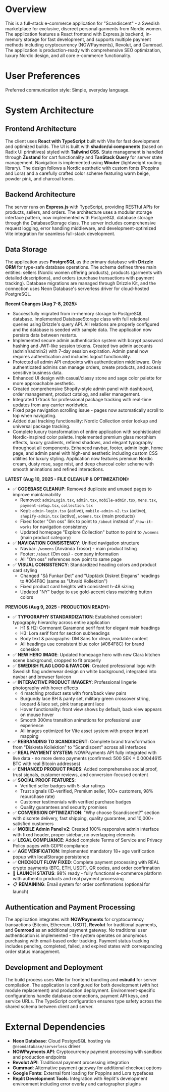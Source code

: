# Overview

This is a full-stack e-commerce application for "Scandiscent" - a Swedish marketplace for exclusive, discreet personal garments from Nordic women. The application features a React frontend with Express.js backend, in-memory storage for fast development, and supports multiple payment methods including cryptocurrency (NOWPayments), Revolut, and Gumroad. The application is production-ready with comprehensive SEO optimization, luxury Nordic design, and all core e-commerce functionality.

# User Preferences

Preferred communication style: Simple, everyday language.

# System Architecture

## Frontend Architecture
The client uses **React with TypeScript** built with Vite for fast development and optimized builds. The UI is built with **shadcn/ui components** (based on Radix UI primitives) styled with **Tailwind CSS**. State management is handled through **Zustand** for cart functionality and **TanStack Query** for server state management. Navigation is implemented using **Wouter** (lightweight routing library). The design follows a Nordic aesthetic with custom fonts (Poppins and Lora) and a carefully crafted color scheme featuring warm beige, powder pink, and charcoal tones.

## Backend Architecture
The server runs on **Express.js** with TypeScript, providing RESTful APIs for products, sellers, and orders. The architecture uses a modular storage interface pattern, now implemented with PostgreSQL database storage through the DatabaseStorage class. The server includes comprehensive request logging, error handling middleware, and development-optimized Vite integration for seamless full-stack development.

## Data Storage
The application uses **PostgreSQL** as the primary database with **Drizzle ORM** for type-safe database operations. The schema defines three main entities: sellers (Nordic women offering products), products (garments with detailed descriptions), and orders (purchase transactions with payment tracking). Database migrations are managed through Drizzle Kit, and the connection uses Neon Database's serverless driver for cloud-hosted PostgreSQL.

**Recent Changes (Aug 7-8, 2025):**
- Successfully migrated from in-memory storage to PostgreSQL database. Implemented DatabaseStorage class with full relational queries using Drizzle's query API. All relations are properly configured and the database is seeded with sample data. The application now persists data between restarts.
- Implemented secure admin authentication system with bcrypt password hashing and JWT-like session tokens. Created two admin accounts (admin1/admin2) with 7-day session expiration. Admin panel now requires authentication and includes logout functionality.
- Protected all admin API endpoints with authentication middleware. Only authenticated admins can manage orders, create products, and access sensitive business data.
- Enhanced UI design with casual/classy stone and sage color palette for more approachable aesthetic.
- Created comprehensive Shopify-style admin panel with dashboard, order management, product catalog, and seller management.
- Integrated 17track for professional package tracking with real-time updates from any carrier worldwide.
- Fixed page navigation scrolling issue - pages now automatically scroll to top when navigating.
- Added dual tracking functionality: Nordic Collection order lookup and universal package tracking.
- Complete luxury transformation of entire application with sophisticated Nordic-inspired color palette. Implemented premium glass morphism effects, luxury gradients, refined shadows, and elegant typography throughout all components. Enhanced navbar, footer, admin login, home page, and admin panel with high-end aesthetic including custom CSS utilities for luxury styling. Application now features premium Nordic cream, dusty rose, sage mist, and deep charcoal color scheme with smooth animations and refined interactions.

**LATEST (Aug 10, 2025 - FILE CLEANUP & OPTIMIZATION):**
- ✅ **CODEBASE CLEANUP**: Removed duplicate and unused pages to improve maintainability
  * Removed: `adminLogin.tsx`, `admin.tsx`, `mobile-admin.tsx`, `mens.tsx`, `payment-setup.tsx`, `collection.tsx`
  * Kept: `admin-login.tsx` (active), `mobile-admin-v2.tsx` (active), `shopify-admin.tsx` (active), `womens.tsx` (main products)
  * Fixed footer "Om oss" link to point to `/about` instead of `/how-it-works` for navigation consistency
  * Updated homepage "Explore Collection" button to point to `/womens` (main product category)
- ✅ **NAVIGATION CONSISTENCY**: Unified navigation structure
  * Navbar: `/womens` (Använda Trosor) - main product listing
  * Footer: `/about` (Om oss) - company information  
  * All "Om oss" references now point to same page
- ✅ **VISUAL CONSISTENCY**: Standardized heading colors and product card styling
  * Changed "Så Funkar Det" and "Upptäck Diskret Elegans" headings to #064F8C (same as "Utvald Kollektion")
  * Fixed product card heights with consistent h-48 sizing
  * Updated "NY" badge to use gold-accent class matching button colors

**PREVIOUS (Aug 9, 2025 - PRODUCTION READY):**
- ✅ **TYPOGRAPHY STANDARDIZATION**: Established consistent typography hierarchy across entire application
  * H1 & H2: Cormorant Garamond serif font for elegant main headings
  * H3: Lora serif font for section subheadings  
  * Body text & paragraphs: DM Sans for clean, readable content
  * All headings use consistent blue color (#064F8C) for brand cohesion
- ✅ **NEW HERO IMAGE**: Updated homepage hero with new Clara kitchen scene background, cropped to fit properly
- ✅ **SWEDISH FLAG LOGO & FAVICON**: Created professional logo with Swedish flag underwear design on white background, integrated into navbar and browser favicon
- ✅ **INTERACTIVE PRODUCT IMAGERY**: Professional lingerie photography with hover effects
  * 4 matching product sets with front/back view pairs
  * Burgundy lace BH & panty set, military green crossover string, leopard & lace set, pink transparent lace
  * Hover functionality: front view shows by default, back view appears on mouse hover
  * Smooth 300ms transition animations for professional user experience
  * All images optimized for Vite asset system with proper import mapping
- ✅ **REBRANDING TO SCANDISCENT**: Complete brand transformation from "Diskreta Kollektion" to "Scandiscent" across all interfaces
- ✅ **REAL PAYMENT SYSTEM**: NOWPayments API fully integrated with live data - no more demo payments (confirmed: 500 SEK = 0.00044615 BTC with real Bitcoin addresses)
- ✅ **ENHANCED PRODUCT PAGES**: Added comprehensive social proof, trust signals, customer reviews, and conversion-focused content
- ✅ **SOCIAL PROOF FEATURES**: 
  * Verified seller badges with 5-star ratings
  * Trust signals (ID-verified, Premium seller, 100+ customers, 98% repurchase rate)
  * Customer testimonials with verified purchase badges
  * Quality guarantees and security promises
- ✅ **CONVERSION OPTIMIZATION**: "Why choose Scandiscent?" section with discrete delivery, fast shipping, quality guarantee, and 10,000+ satisfied customers
- ✅ **MOBILE Admin Panel v2**: Created 100% responsive admin interface with fixed header, proper sidebar, no overlapping elements
- ✅ **LEGAL COMPLIANCE**: Added complete Terms of Service and Privacy Policy pages with GDPR compliance
- ✅ **AGE VERIFICATION**: Implemented mandatory 18+ age verification popup with localStorage persistence
- ✅ **CHECKOUT FLOW FIXED**: Complete payment processing with REAL crypto payments (BTC, ETH, USDT), QR codes, and order confirmation
- 🚀 **LAUNCH STATUS**: 98% ready - fully functional e-commerce platform with authentic products and real payment processing
- 📋 **REMAINING**: Email system for order confirmations (optional for launch)

## Authentication and Payment Processing
The application integrates with **NOWPayments** for cryptocurrency transactions (Bitcoin, Ethereum, USDT), **Revolut** for traditional payments, and **Gumroad** as an additional payment gateway. No traditional user authentication is implemented - the system operates on anonymous purchasing with email-based order tracking. Payment status tracking includes pending, completed, failed, and expired states with corresponding order status management.

## Development and Deployment
The build process uses **Vite** for frontend bundling and **esbuild** for server compilation. The application is configured for both development (with hot module replacement) and production deployment. Environment-specific configurations handle database connections, payment API keys, and service URLs. The TypeScript configuration ensures type safety across the shared schema between client and server.

# External Dependencies

- **Neon Database**: Cloud PostgreSQL hosting via `@neondatabase/serverless` driver
- **NOWPayments API**: Cryptocurrency payment processing with sandbox and production endpoints
- **Revolut API**: Traditional payment processing integration
- **Gumroad**: Alternative payment gateway for additional checkout options
- **Google Fonts**: External font loading for Poppins and Lora typefaces
- **Replit Development Tools**: Integration with Replit's development environment including error overlay and cartographer plugins
